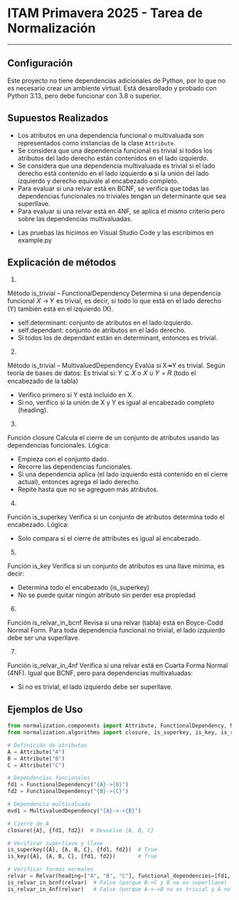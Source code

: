 # ITAM Primavera 2025 - Tarea de Normalización

---

## Configuración

Este proyecto no tiene dependencias adicionales de Python, por lo que no es 
necesario crear un ambiente virtual. Está desarollado y probado con Python 3.13,
pero debe funcionar con 3.8 o superior.

## Supuestos Realizados

- Los atributos en una dependencia funcional o multivaluada son representados como instancias de la clase `Attribute`.
- Se considera que una dependencia funcional es trivial si todos los atributos del lado derecho están contenidos en el lado izquierdo.
- Se considera que una dependencia multivaluada es trivial si el lado derecho está contenido en el lado izquierdo **o** si la unión del lado izquierdo y derecho equivale al encabezado completo.
- Para evaluar si una relvar está en BCNF, se verifica que todas las dependencias funcionales no triviales tengan un determinante que sea superllave.
- Para evaluar si una relvar está en 4NF, se aplica el mismo criterio pero sobre las dependencias multivaluadas.

+ Las pruebas las hicimos en Visual Studio Code y las escribimos en example.py

## Explicación de métodos
1)
Método is_trivial – FunctionalDependency 
Determina si una dependencia funcional 
𝑋 → 𝑌 es trivial, es decir, si todo lo que está en el lado derecho (Y) también está en el izquierdo (X).
- self.determinant: conjunto de atributos en el lado izquierdo.
- self.dependant: conjunto de atributos en el lado derecho.
- Si todos los de dependant están en determinant, entonces es trivial.

2)
Método is_trivial – MultivaluedDependency
Evalúa si X↠Y es trivial. Según teoría de bases de datos:
Es trivial si: 𝑌 ⊆ 𝑋 o 𝑋 ∪ 𝑌 = 𝑅 (todo el encabezado de la tabla)
- Verifico primero si Y está incluido en X.
- Si no, verifico si la unión de X y Y es igual al encabezado completo (heading).

3)
Función closure
Calcula el cierre de un conjunto de atributos usando las dependencias funcionales.
Lógica:
- Empieza con el conjunto dado.
- Recorre las dependencias funcionales.
- Si una dependencia aplica (el lado izquierdo está contenido en el cierre actual), entonces agrega el lado derecho.
- Repite hasta que no se agreguen más atributos.

4)
Función is_superkey
Verifica si un conjunto de atributos determina todo el encabezado.
Lógica:
- Solo compara si el cierre de attributes es igual al encabezado.

5) 
Función is_key
Verifica si un conjunto de atributos es una llave mínima, es decir:
- Determina todo el encabezado (is_superkey)
- No se puede quitar ningún atributo sin perder esa propiedad

6)
Función is_relvar_in_bcnf
Revisa si una relvar (tabla) está en Boyce-Codd Normal Form.
Para toda dependencia funcional no trivial, el lado izquierdo debe ser una superllave.

7)
Función is_relvar_in_4nf
Verifica si una relvar está en Cuarta Forma Normal (4NF).
Igual que BCNF, pero para dependencias multivaluadas:
- Si no es trivial, el lado izquierdo debe ser superllave.

## Ejemplos de Uso

```python
from normalization.components import Attribute, FunctionalDependency, MultivaluedDependency, Relvar
from normalization.algorithms import closure, is_superkey, is_key, is_relvar_in_bcnf, is_relvar_in_4nf

# Definición de atributos
A = Attribute("A")
B = Attribute("B")
C = Attribute("C")

# Dependencias funcionales
fd1 = FunctionalDependency("{A}->{B}")
fd2 = FunctionalDependency("{B}->{C}")

# Dependencia multivaluada
mvd1 = MultivaluedDependency("{A}->->{B}")

# Cierre de A
closure({A}, {fd1, fd2})  # Devuelve {A, B, C}

# Verificar superllave y llave
is_superkey({A}, {A, B, C}, {fd1, fd2})  # True
is_key({A}, {A, B, C}, {fd1, fd2})       # True

# Verificar formas normales
relvar = Relvar(heading=["A", "B", "C"], functional_dependencies=[fd1, fd2], multivalued_dependencies=[mvd1])
is_relvar_in_bcnf(relvar)  # False (porque B->C y B no es superllave)
is_relvar_in_4nf(relvar)   # False (porque A->->B no es trivial y A no es superllave)



